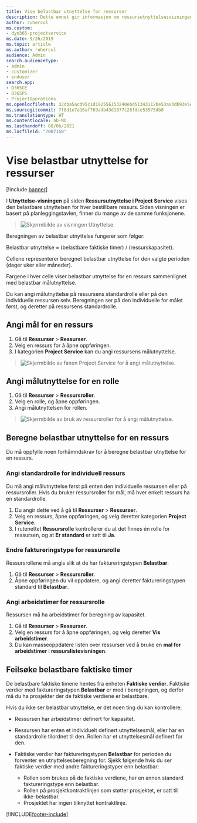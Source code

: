 ```yaml
---
title: Vise belastbar utnyttelse for ressurser
description: Dette emnet gir informasjon om ressursutnyttelsesvisningen.
author: ruhercul
ms.custom:
- dyn365-projectservice
ms.date: 9/26/2019
ms.topic: article
ms.author: ruhercul
audience: Admin
search.audienceType:
- admin
- customizer
- enduser
search.app:
- D365CE
- D365PS
- ProjectOperations
ms.openlocfilehash: 32dba5acd95c1d192556153240ebd51343112be53aa3db93e5e6f127c2d960e9
ms.sourcegitcommit: 7f8d1e7a16af769adb43d1877c28fdce53975db8
ms.translationtype: HT
ms.contentlocale: nb-NO
ms.lasthandoff: 08/06/2021
ms.locfileid: "7007158"
---
```

# <a name="view-chargeable-utilization-for-resources"></a>Vise belastbar utnyttelse for ressurser

[!include [banner](../includes/psa-now-project-operations.md)]
 
I **Utnyttelse-visningen** på siden **Ressursutnyttelse i Project Service** vises den belastbare utnyttelsen for hver bestillbare ressurs. Siden visningen er basert på planleggingstavlen, finner du mange av de samme funksjonene.

> ![Skjermbilde av visningen Utnyttelse.](media/FAQ-utilization-1.png)
 

Beregningen av belastbar utnyttelse fungerer som følger:

   Belastbar utnyttelse = (belastbare faktiske timer) / (ressurskapasitet).

Cellene representerer beregnet belastbar utnyttelse for den valgte perioden (dager uker eller måneder).

Fargene i hver celle viser belastbar utnyttelse for en ressurs sammenlignet med belastbar målutnyttelse. 

Du kan angi målutnyttelse på ressursens standardrolle eller på den individuelle ressursen selv. Beregningen ser på den individuelle for målet først, og deretter på ressursens standardrolle.

## <a name="set-target-on-a-resource"></a>Angi mål for en ressurs

1. Gå til **Ressurser** \> **Ressurser**. 
2. Velg en ressurs for å åpne oppføringen. 
3. I kategorien **Project Service** kan du angi ressursens målutnyttelse.

> ![Skjermbilde av fanen Project Service for å angi målutnyttelse.](media/FAQ-utilization-2.png)
 
## <a name="set-target-utilization-on-a-role"></a>Angi målutnyttelse for en rolle

1. Gå til **Ressurser** \> **Ressursroller**. 
2. Velg en rolle, og åpne oppføringen. 
3. Angi målutnyttelsen for rollen.

> ![Skjermbilde av bruk av ressursroller for å angi målutnyttelse.](media/FAQ-utilization-3.png)
 
## <a name="calculate-chargeable-utilization-for-a-resource"></a>Beregne belastbar utnyttelse for en ressurs

Du må oppfylle noen forhåmndskrav for å beregne belastbar utnyttelse for en ressurs. 

### <a name="set-default-role-for-individual-resource"></a>Angi standardrolle for individuell ressurs

Du må angi målutnyttelse først på enten den individuelle ressursen eller på ressursroller. Hvis du bruker ressursroller for mål, må hver enkelt ressurs ha en standardrolle. 

1. Du angir dette ved å gå til **Ressurser** \> **Ressurser**. 
2. Velg en ressurs, åpne oppføringen, og velg deretter kategorien **Project Service**. 
3. I rutenettet **Ressursrolle** kontrollerer du at det finnes én rolle for ressursen, og at **Er standard** er satt til **Ja**.
 
### <a name="change-billing-type-for-resource-role"></a>Endre faktureringstype for ressursrolle

Ressursrollene må angis slik at de har faktureringstypen **Belastbar**. 

1. Gå til **Ressurser** \> **Ressursroller**. 
2. Åpne oppføringen du vil oppdatere, og angi deretter faktureringstypen standard til **Belastbar**.

### <a name="set-working-hours-for-resource-role"></a>Angi arbeidstimer for ressursrolle
 
Ressursen må ha arbeidstimer for beregning av kapasitet. 

1. Gå til **Ressurser** \> **Ressurser**. 
2. Velg en ressurs for å åpne oppføringen, og velg deretter **Vis arbeidstimer**. 
3. Du kan masseoppdatere listen over ressurser ved å bruke en **mal for arbeidstimer** i **ressurslistevisningen**.

## <a name="troubleshooting-chargeable-actual-hours"></a>Feilsøke belastbare faktiske timer

De belastbare faktiske timene hentes fra enheten **Faktiske verdier**. Faktiske verdier med faktureringstypen **Belastbar** er med i beregningen, og derfor må du ha prosjekter der de faktiske verdiene er belastbare.

Hvis du ikke ser belastbar utnyttelse, er det noen ting du kan kontrollere:

- Ressursen har arbeidstimer definert for kapasitet.
- Ressursen har enten et individuelt definert utnyttelsesmål, eller har en standardrolle tilordnet til den. Rollen har et utnyttelsesmål definert for den.
- Faktiske verdier har faktureringstypen **Belastbar** for perioden du forventer en utnyttelsesberegning for. Sjekk følgende hvis du ser faktiske verdier med andre faktureringstyper enn belastbar:

  - Rollen som brukes på de faktiske verdiene, har en annen standard faktureringstype enn belastbar.
  - Rollen på prosjektkontraktlinjen som støtter prosjektet, er satt til ikke-belastbar.
  - Prosjektet har ingen tilknyttet kontraktlinje.



[!INCLUDE[footer-include](../includes/footer-banner.md)]